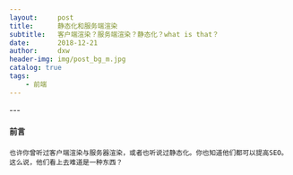 ```yaml
---
layout:     post
title:      静态化和服务端渲染
subtitle:   客户端渲染？服务端渲染？静态化？what is that？
date:       2018-12-21
author:     dxw
header-img: img/post_bg_m.jpg 
catalog: true
tags:
    - 前端
---
```



<p id = "build"></p>
---

#### 前言
    也许你曾听过客户端渲染与服务器渲染，或者也听说过静态化。你也知道他们都可以提高SEO。这么说，他们看上去难道是一种东西？

#### 

#### 

###### 

###### 


###### 



####  




